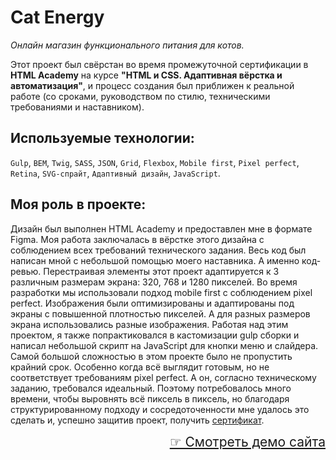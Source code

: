 # Cat Energy
_Онлайн магазин функционального питания для котов._

Этот проект был свёрстан во время промежуточной сертификации в **HTML Academy** на курсе **"HTML и CSS. Адаптивная вёрстка и автоматизация"**, и процесс создания был приближен к реальной работе (со сроками, руководством по стилю, техническими требованиями и наставником).

## Используемые технологии: 
`Gulp`, `BEM`, `Twig`, `SASS`, `JSON`, `Grid`, `Flexbox`, `Mobile first`, `Pixel perfect`, `Retina`, `SVG-спрайт`,  `Адаптивный дизайн`, `JavaScript`.

## Моя роль в проекте: 
Дизайн был выполнен HTML Academy и предоставлен мне в формате Figma. Моя работа заключалась в вёрстке этого дизайна с соблюдением всех требований технического задания. Весь код был написан мной с небольшой помощью моего наставника. А именно код-ревью. Перестраивая элементы этот проект адаптируется к 3 различным размерам экрана: 320, 768 и 1280 пикселей. Во время разработки мы использовали подход mobile first с соблюдением pixel perfect. Изображения были оптимизированы и адаптированы под экраны с повышенной плотностью пикселей. А для разных размеров экрана использовались разные изображения. Работая над этим проектом, я также попрактиковался в кастомизации gulp сборки и написал небольшой скрипт на JavaScript для кнопки меню и слайдера. Самой большой сложностью в этом проекте было не пропустить крайний срок. Особенно когда всё выглядит готовым, но не соответствует требованиям pixel perfect. А он, согласно техническому заданию, требовался идеальный. Поэтому потребовалось много времени, чтобы выровнять всё пиксель в пиксель, но благодаря структурированному подходу и сосредоточенности мне удалось это сделать и, успешно защитив проект, получить [сертификат](https://assets.htmlacademy.ru/certificates/intensive/369/1487455.pdf?1686493975). 

<p align="right">
  <a style="font-size: 1.5em" href="https://mikhail7mz.github.io/1487455-cat-energy-27/">☞ Смотреть демо сайта</a>
</p>

